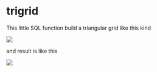 trigrid
=======

This little SQL function build a triangular grid like this kind

![](smercier.github.com/trigrid/effe-recherche.jpg)

and result is like this

![](username.github.com/trigrid/trigrid.png)

